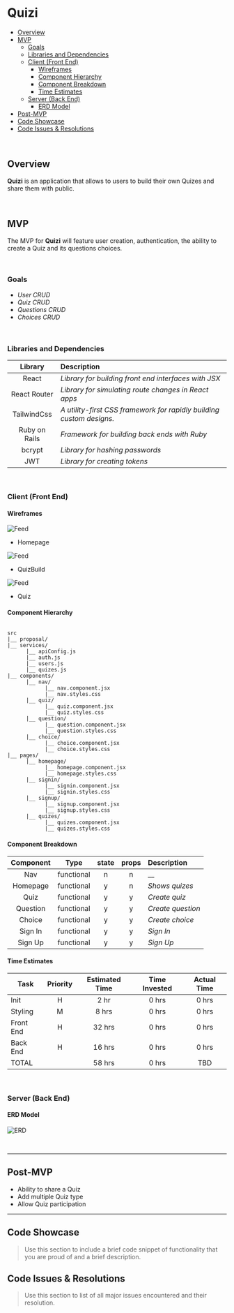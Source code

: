 # Quizi

- [Overview](#overview)
- [MVP](#mvp)
  - [Goals](#goals)
  - [Libraries and Dependencies](#libraries-and-dependencies)
  - [Client (Front End)](#client-front-end)
    - [Wireframes](#wireframes)
    - [Component Hierarchy](#component-hierarchy)
    - [Component Breakdown](#component-breakdown)
    - [Time Estimates](#time-estimates)
  - [Server (Back End)](#server-back-end)
    - [ERD Model](#erd-model)
- [Post-MVP](#post-mvp)
- [Code Showcase](#code-showcase)
- [Code Issues & Resolutions](#code-issues--resolutions)

<br>

## Overview

**Quizi** is an application that allows to users to build their own Quizes and share them with public.

<br>

## MVP

The MVP for **Quizi** will feature user creation, authentication, the ability to create a Quiz and its questions choices.

<br>

### Goals

- _User CRUD_
- _Quiz CRUD_
- _Questions CRUD_
- _Choices CRUD_

<br>

### Libraries and Dependencies

|    Library    | Description                                                          |
| :-----------: | :--------------------------------------------------------------------|
|     React     | _Library for building front end interfaces with JSX_                 |
| React Router  | _Library for simulating route changes in React apps_                 |
|  TailwindCss  | _A utility-first CSS framework for rapidly building custom designs._ |
| Ruby on Rails | _Framework for building back ends with Ruby_                         |
|    bcrypt     | _Library for hashing passwords_                                      |
|      JWT      | _Library for creating tokens_                                        |

<br>

### Client (Front End)

#### Wireframes

![Feed](proposal/home.png)

- Homepage

![Feed](proposal/quizBuild.png)

- QuizBuild

![Feed](proposal/quiz.png)

- Quiz


#### Component Hierarchy

```structure

src
|__ proposal/
|__ services/
      |__ apiConfig.js
      |__ auth.js
      |__ users.js
      |__ quizes.js
|__ components/
      |__ nav/
            |__ nav.component.jsx
            |__ nav.styles.css
      |__ quiz/
            |__ quiz.component.jsx
            |__ quiz.styles.css
      |__ question/
            |__ question.component.jsx
            |__ question.styles.css
      |__ choice/
            |__ choice.component.jsx
            |__ choice.styles.css
|__ pages/
      |__ homepage/
            |__ homepage.component.jsx
            |__ homepage.styles.css
      |__ signin/
            |__ signin.component.jsx
            |__ signin.styles.css
      |__ signup/
            |__ signup.component.jsx
            |__ signup.styles.css
      |__ quizes/
            |__ quizes.component.jsx
            |__ quizes.styles.css

```

#### Component Breakdown

| Component     |    Type    | state | props | Description                      |
| :-------:     | :--------: | :---: | :---: | :------------------------------- |
|    Nav        | functional |   n   |   n   | __                               |
| Homepage      | functional |   y   |   n   | _Shows quizes_                   |
|   Quiz        | functional |   y   |   y   | _Create quiz_                    |
|   Question    | functional |   y   |   y   | _Create question_                |
|   Choice      | functional |   y   |   y   | _Create choice_                  |
|  Sign In      | functional |   y   |   y   | _Sign In_                        |
|  Sign Up      | functional |   y   |   y   | _Sign Up_                        |

#### Time Estimates

| Task      | Priority | Estimated Time | Time Invested | Actual Time |
| --------- | :------: | :------------: | :-----------: | :---------: |
| Init      |    H     |      2 hr      |     0 hrs     |    0 hrs    |
| Styling   |    M     |      8 hrs     |     0 hrs     |    0 hrs    |
| Front End |    H     |     32 hrs     |     0 hrs     |    0 hrs    |
| Back End  |    H     |     16 hrs     |     0 hrs     |    0 hrs    |
| TOTAL     |          |     58 hrs     |     0 hrs     |     TBD     |

<br>

### Server (Back End)

#### ERD Model

![ERD](proposal/ERD.png)

<br>

---

## Post-MVP

- Ability to share a Quiz
- Add multiple Quiz type
- Allow Quiz participation

---

## Code Showcase

> Use this section to include a brief code snippet of functionality that you are proud of and a brief description.

## Code Issues & Resolutions

> Use this section to list of all major issues encountered and their resolution.